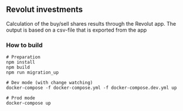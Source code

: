 ## Revolut investments

Calculation of the buy/sell shares results through the Revolut app. The output is based on a csv-file that is exported from the app

### How to build

```
# Preparation
npm install
npm build
npm run migration_up

# Dev mode (with change watching)
docker-compose -f docker-compose.yml -f docker-compose.dev.yml up

# Prod mode
docker-compose up
```
